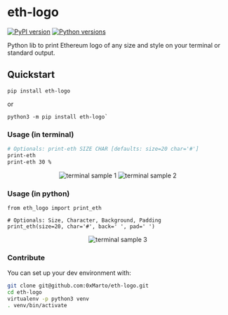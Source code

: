 # eth-logo
[![PyPI version](https://badge.fury.io/py/eth-logo.svg)](https://badge.fury.io/py/eth-logo)
[![Python versions](https://img.shields.io/pypi/pyversions/eth-logo.svg)](https://pypi.python.org/pypi/eth-logo)

Python lib to print Ethereum logo of any size and style on your terminal or standard output.

## Quickstart
```shell
pip install eth-logo
```
or 
```shell
python3 -m pip install eth-logo`
```

### Usage (in terminal)
```sh
# Optionals: print-eth SIZE CHAR [defaults: size=20 char='#']
print-eth
print-eth 30 %
```
<div align="center">
    <img src="./samples/eth_logo_sample_1.png" alt="terminal sample 1">
    <img src="./samples/eth_logo_sample_2.png" alt="terminal sample 2">
</div>


### Usage (in python)
```pycon
from eth_logo import print_eth

# Optionals: Size, Character, Background, Padding 
print_eth(size=20, char='#', back=' ', pad=' ')
```
<div align="center">
    <img src="./samples/eth_logo_sample_3.png" alt="terminal sample 3">
</div>

### Contribute
You can set up your dev environment with:
```sh
git clone git@github.com:0xMarto/eth-logo.git
cd eth-logo
virtualenv -p python3 venv
. venv/bin/activate
```
